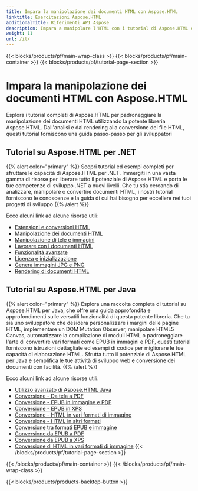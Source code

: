 ```yaml
---
title: Impara la manipolazione dei documenti HTML con Aspose.HTML
linktitle: Esercitazioni Aspose.HTML
additionalTitle: Riferimenti API Aspose
description: Impara a manipolare l'HTML con i tutorial di Aspose.HTML dall'analisi alla conversione, istruzioni dettagliate per gli sviluppatori.
weight: 11
url: /it/
---
```


{{< blocks/products/pf/main-wrap-class >}}
{{< blocks/products/pf/main-container >}}
{{< blocks/products/pf/tutorial-page-section >}}

# Impara la manipolazione dei documenti HTML con Aspose.HTML


Esplora i tutorial completi di Aspose.HTML per padroneggiare la manipolazione dei documenti HTML utilizzando la potente libreria Aspose.HTML. Dall'analisi e dal rendering alla conversione dei file HTML, questi tutorial forniscono una guida passo-passo per gli sviluppatori

## Tutorial su Aspose.HTML per .NET
{{% alert color="primary" %}}
Scopri tutorial ed esempi completi per sfruttare le capacità di Aspose.HTML per .NET. Immergiti in una vasta gamma di risorse per liberare tutto il potenziale di Aspose.HTML e porta le tue competenze di sviluppo .NET a nuovi livelli. Che tu stia cercando di analizzare, manipolare o convertire documenti HTML, i nostri tutorial forniscono le conoscenze e la guida di cui hai bisogno per eccellere nei tuoi progetti di sviluppo 
{{% /alert %}}

Ecco alcuni link ad alcune risorse utili:
 
- [Estensioni e conversioni HTML](./net/html-extensions-and-conversions/)
- [Manipolazione dei documenti HTML](./net/html-document-manipulation/)
- [Manipolazione di tele e immagini](./net/canvas-and-image-manipulation/)
- [Lavorare con i documenti HTML](./net/working-with-html-documents/)
- [Funzionalità avanzate](./net/advanced-features/)
- [Licenza e inizializzazione](./net/licensing-and-initialization/)
- [Genera immagini JPG e PNG](./net/generate-jpg-and-png-images/)
- [Rendering di documenti HTML](./net/rendering-html-documents/)

## Tutorial su Aspose.HTML per Java
{{% alert color="primary" %}}
Esplora una raccolta completa di tutorial su Aspose.HTML per Java, che offre una guida approfondita e approfondimenti sulle versatili funzionalità di questa potente libreria. Che tu sia uno sviluppatore che desidera personalizzare i margini delle pagine HTML, implementare un DOM Mutation Observer, manipolare HTML5 Canvas, automatizzare la compilazione di moduli HTML o padroneggiare l'arte di convertire vari formati come EPUB in immagini e PDF, questi tutorial forniscono istruzioni dettagliate ed esempi di codice per migliorare le tue capacità di elaborazione HTML. Sfrutta tutto il potenziale di Aspose.HTML per Java e semplifica le tue attività di sviluppo web e conversione dei documenti con facilità. 
{{% /alert %}}

Ecco alcuni link ad alcune risorse utili:
 
- [Utilizzo avanzato di Aspose.HTML Java](./java/advanced-usage/)
- [Conversione - Da tela a PDF](./java/conversion-canvas-to-pdf/)
- [Conversione - EPUB in Immagine e PDF](./java/conversion-epub-to-image-and-pdf/)
- [Conversione - EPUB in XPS](./java/conversion-epub-to-xps/)
- [Conversione - HTML in vari formati di immagine](./java/conversion-html-to-various-image-formats/)
- [Conversione - HTML in altri formati](./java/conversion-html-to-other-formats/)
- [Conversione tra formati EPUB e immagine](./java/converting-between-epub-and-image-formats/)
- [Conversione da EPUB a PDF](./java/converting-epub-to-pdf/)
- [Conversione da EPUB a XPS](./java/converting-epub-to-xps/)
- [Conversione di HTML in vari formati di immagine](./java/converting-html-to-various-image-formats/)
{{< /blocks/products/pf/tutorial-page-section >}}

{{< /blocks/products/pf/main-container >}}
{{< /blocks/products/pf/main-wrap-class >}}

{{< blocks/products/products-backtop-button >}}
